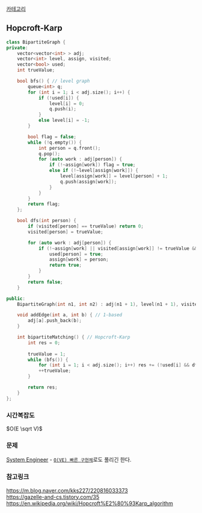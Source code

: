 [카테고리](/README.md)
## Hopcroft-Karp
```cpp
class BipartiteGraph {
private:
    vector<vector<int> > adj;
    vector<int> level, assign, visited;
    vector<bool> used;
    int trueValue;

    bool bfs() { // level graph
        queue<int> q;
        for (int i = 1; i < adj.size(); i++) {
            if (!used[i]) {
                level[i] = 0;
                q.push(i);
            }
            else level[i] = -1;
        }

        bool flag = false;
        while (!q.empty()) {
            int person = q.front();
            q.pop();
            for (auto work : adj[person]) {
                if (!~assign[work]) flag = true;
                else if (!~level[assign[work]]) {
                    level[assign[work]] = level[person] + 1;
                    q.push(assign[work]);
                }
            }
        }
        return flag;
    };

    bool dfs(int person) {
        if (visited[person] == trueValue) return 0;
        visited[person] = trueValue;

        for (auto work : adj[person]) {
            if (!~assign[work] || visited[assign[work]] != trueValue && level[assign[work]] == level[person] + 1 && dfs(assign[work])) {
                used[person] = true;
                assign[work] = person;
                return true;
            }
        }
        return false;
    }

public:
    BipartiteGraph(int n1, int n2) : adj(n1 + 1), level(n1 + 1), visited(n1 + 1, 0), used(n1 + 1, 0), assign(n2 + 1, -1) {}

    void addEdge(int a, int b) { // 1-based
        adj[a].push_back(b);
    }

    int bipartiteMatching() { // Hopcroft-Karp
        int res = 0;
        
        trueValue = 1;
        while (bfs()) {
            for (int i = 1; i < adj.size(); i++) res += (!used[i] && dfs(i));
            ++trueValue;
        }

        return res;
    }
};
```
### 시간복잡도
$O(E \sqrt V)$   

### 문제
[System Engineer](https://www.acmicpc.net/problem/3736) - [`O(VE) 빠른 구현체`](/그래프%20이론/네트워크%20플로우/이분매칭.md)로도 풀리긴 한다.

### 참고링크
https://m.blog.naver.com/kks227/220816033373   
https://gazelle-and-cs.tistory.com/35   
https://en.wikipedia.org/wiki/Hopcroft%E2%80%93Karp_algorithm   